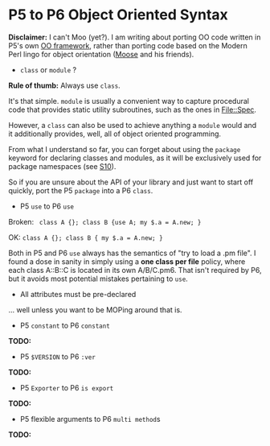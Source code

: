 P5 to P6 Object Oriented Syntax
===
**Disclaimer:** I can't Moo (yet?). I am writing about porting OO code written in P5's own [OO framework](http://perldoc.perl.org/perlootut.html),
rather than porting code based on the Modern Perl lingo for object orientation ([Moose](http://moose.iinteractive.com/) and his friends).

 - ```class``` or ```module``` ?
 
 **Rule of thumb:** Always use ```class```.
 
 It's that simple. ```module``` is usually a convenient way to capture procedural code that provides static utility subroutines,
 such as the ones in [File::Spec](https://github.com/FROGGS/p6-File-Spec/).

 However, a ```class``` can also be used to achieve anything a ```module``` would and it additionally provides, well, all of object oriented programming.
 
 From what I understand so far, you can forget about using the ```package``` keyword for declaring classes and modules,
   as it will be exclusively used for package namespaces (see [S10](http://perlcabal.org/syn/S10.html)).
   
 So if you are unsure about the API of your library and just want to start off quickly, port the P5 ```package``` into a P6 ```class```.
 - P5 ```use``` to P6 ```use```
 
 Broken: ``` class A {}; class B {use A; my $.a = A.new; }```
 
 OK: ``` class A {}; class B { my $.a = A.new; } ```

 Both in P5 and P6 ```use``` always has the semantics of "try to load a .pm file".
 I found a dose in sanity in simply using a **one class per file** policy, where each class A::B::C is located in its own A/B/C.pm6.
 That isn't required by P6, but it avoids most potential mistakes pertaining to ```use```.

 - All attributes must be pre-declared

 ... well unless you want to be MOPing around that is.
 
 - P5 ```constant``` to P6 ```constant```

  **TODO:** 
 - P5 ```$VERSION``` to P6 ```:ver```

  **TODO:**  
 - P5 ```Exporter``` to P6 ```is export```

  **TODO:**   
 - P5 flexible arguments to P6 ```multi method```s

  **TODO:**   
